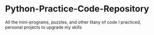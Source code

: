 # Python-Practice-Code-Repository
All the mini-programs, puzzles, and other litany of code I practiced, personal projects to upgrade my skills
